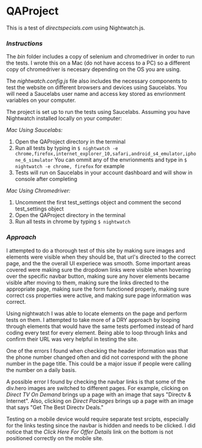 # QAProject

This is a test of *directspecials.com* using Nightwatch.js.

### *Instructions*

The *bin* folder includes a copy of selenium and chromedriver in order to run the tests. I wrote this on a Mac (do not have access to a PC) so a different copy of chromedriver is necesary depending on the OS you are using.

The *nightwatch.config.js* file also includes the necessary components to test the website on different browsers and devices using Saucelabs. You will need a Saucelabs user name and access key stored as envrionment variables on your computer.

The project is set up to run the tests using Saucelabs. Assuming you have Nightwatch installed locally on your computer:

*Mac Using Saucelabs:*

1. Open the QAProject directory in the terminal
2. Run all tests by typing in `$ nightwatch -e chrome,firefox,internet_explorer_10,safari,android_s4_emulator,iphone_6_simulator`
   You can ommit any of the envrionments and type in `$ nightwatch -e chrome, firefox` for example
3. Tests will run on Saucelabs in your account dashboard and will show in console after completing


*Mac Using Chromedriver:*

1. Uncomment the first test_settings object and comment the second test_settings object
2. Open the QAProject directory in the terminal
3. Run all tests in chrome by typing `$ nightwatch`

### *Approach*

I attempted to do a thorough test of this site by making sure images and elements were visible when they should be, that url's directed to the correct page, and the the overall UI experiece was smooth. Some important areas covered were making sure the dropdown links were visible when hovering over the specific navbar button, making sure any hover elements became visible after moving to them, making sure the links directed to the appropriate page, making sure the form functioned properly, making sure correct css properties were active, and making sure page information was correct.

Using nightwatch I was able to locate elements on the page and perform tests on them. I attempted to take more of a DRY approach by looping through elements that would have the same tests perfomed instead of hard coding every test for every element. Being able to loop through links and confirm their URL was very helpful in testing the site.

One of the errors I found when checking the header information was that the phone number changed often and did not correspond with the phone number in the page title. This could be a major issue if people were calling the number on a daily basis.

A possible error I found by checking the navbar links is that some of the div.hero images are switched to different pages. For example, clicking on *Direct TV On Demand* brings up a page with an image that says "Directv & Internet". Also, clicking on *Direct Packages* brings up a page with an image that says "Get The Best Directv Deals."

Testing on a mobile device would require separate test srcipts, especially for the links testing since the navbar is hidden and needs to be clicked. I did notice that the *Click Here For Offer Details* link on the bottom is not positioned correctly on the mobile site.
